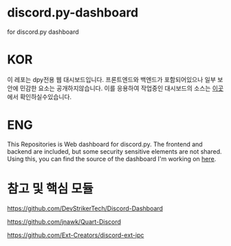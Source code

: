 # discord.py-dashboard
for discord.py dashboard

# KOR
이 레포는 dpy전용 웹 대시보드입니다.
프론트엔드와 백엔드가 포함되어있으나 일부 보안에 민감한 요소는 공개하지않습니다.
이를 응용하여 작업중인 대시보드의 소스는 [이곳](#)에서 확인하실수있습니다.

# ENG
This Repositories is Web dashboard for discord.py.
The frontend and backend are included, but some security sensitive elements are not shared.
Using this, you can find the source of the dashboard I'm working on [here](#).

# 참고 및 핵심 모듈
https://github.com/DevStrikerTech/Discord-Dashboard

https://github.com/jnawk/Quart-Discord

https://github.com/Ext-Creators/discord-ext-ipc
